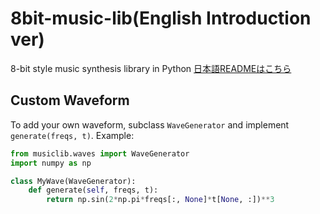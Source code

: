 # 8bit-music-lib(English Introduction ver)
8-bit style music synthesis library in Python
[日本語READMEはこちら](README_ja.md)

## Custom Waveform

To add your own waveform, subclass `WaveGenerator` and implement `generate(freqs, t)`.
Example:
```python
from musiclib.waves import WaveGenerator
import numpy as np

class MyWave(WaveGenerator):
    def generate(self, freqs, t):
        return np.sin(2*np.pi*freqs[:, None]*t[None, :])**3
```

